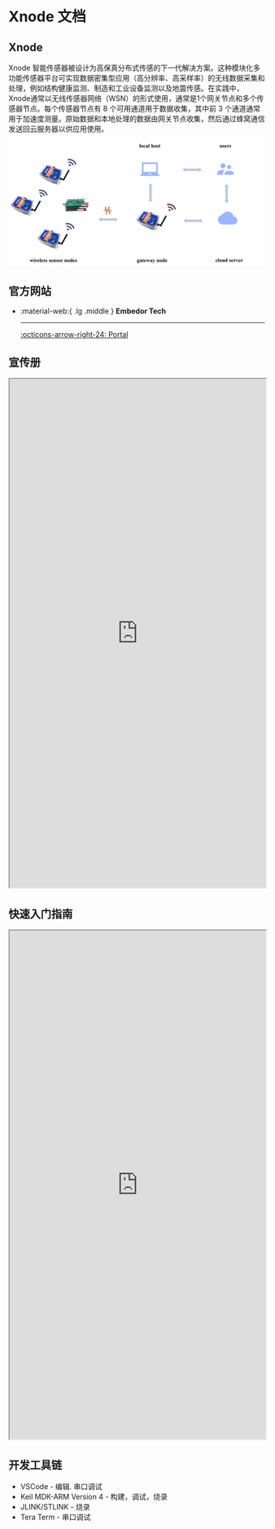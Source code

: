 # Xnode 文档

## Xnode

Xnode 智能传感器被设计为高保真分布式传感的下一代解决方案。这种模块化多功能传感器平台可实现数据密集型应用（高分辨率、高采样率）的无线数据采集和处理，例如结构健康监测、制造和工业设备监测以及地震传感。在实践中，Xnode通常以无线传感器网络（WSN）的形式使用，通常是1个网关节点和多个传感器节点。每个传感器节点有 8 个可用通道用于数据收集，其中前 3 个通道通常用于加速度测量。原始数据和本地处理的数据由网关节点收集，然后通过蜂窝通信发送回云服务器以供应用使用。

![xnode](xnode.png)

## 官方网站
<div class="grid cards" markdown>

-   :material-web:{ .lg .middle } __Embedor Tech__

    ---

    [:octicons-arrow-right-24: <a href="https://embedor.tech/" target="_blank"> Portal </a>](#)

</div>

## 宣传册
<iframe src="https://ppea.github.io/DEV/XNODE/XNODE-DOCS/Xnode_Brochure.pdf" width="100%" height="1000px"></iframe>

## 快速入门指南
<iframe src="https://ppea.github.io/DEV/XNODE/XNODE-DOCS/Xnode_Quickstart_Guide.pdf" width="100%" height="1000px"></iframe>

## 开发工具链
- VSCode - 编辑. 串口调试
- Keil MDK-ARM Version 4 - 构建，调试，烧录
- JLINK/STLINK - 烧录
- Tera Term - 串口调试